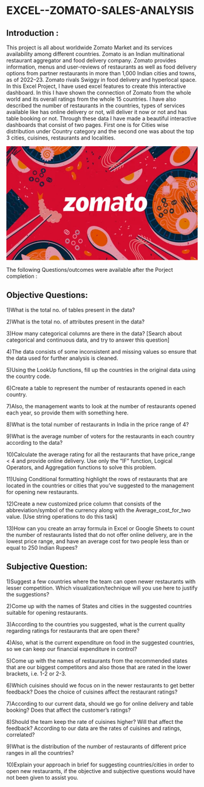 # EXCEL--ZOMATO-SALES-ANALYSIS

## Introduction :

This project is all about worldwide Zomato Market and its services availability among different countries. Zomato is an Indian multinational restaurant aggregator and food delivery company. Zomato provides information, menus and user-reviews of restaurants as well as food delivery options from partner restaurants in more than 1,000 Indian cities and towns, as of 2022–23. Zomato rivals Swiggy in food delivery and hyperlocal space. In this Excel Project, I have used excel features to create this interactive dashboard. In this I have shown the connection of Zomato from the whole world and its overall ratings from the whole 15 countries. I have also described the number of restaurants in the countries, types of services available like has online delivery or not, will deliver it now or not and has table booking or not. Through these data I have made a beautiful interactive dashboards that consist of two pages. First one is for Cities wise distribution under Country category and the second one was about the top 3 cities, cuisines, restaurants and localities.

<p align="center">
<a><img src="https://github.com/Ritika821/Zomato-Excel-Data-Analysis/blob/main/Graphs/Zomato.webp" width="700" height="300">
</a>

The following Questions/outcomes were available after the Porject completion :

<h2><B>Objective Questions:</B></h2>

1)What is the total no. of tables present in the data?

2)What is the total no. of attributes present in the data?

3)How many categorical columns are there in the data? [Search about categorical and continuous data, and try to answer this question]

4)The data consists of some inconsistent and missing values so ensure that the data used for further analysis is cleaned.

5)Using the LookUp functions, fill up the countries in the original data using the country code.

6)Create a table to represent the number of restaurants opened in each country.

7)Also, the management wants to look at the number of restaurants opened each year, so provide them with something here.

8)What is the total number of restaurants in India in the price range of 4? 

9)What is the average number of voters for the restaurants in each country according to the data?

10)Calculate the average rating for all the restaurants that have price_range < 4 and provide online delivery. Use only the “IF” function, Logical Operators, and Aggregation functions to solve this problem.

11)Using Conditional formatting highlight the rows of restaurants that are located in the countries or cities that you’ve suggested to the management for opening new restaurants. 

12)Create a new customized price column that consists of the abbreviation/symbol of the currency along with the Average_cost_for_two value. [Use string operations to do this task]

13)How can you create an array formula in Excel or Google Sheets to count the number of restaurants listed that do not offer online delivery, are in the lowest price range, and have an average cost for two people less than or equal to 250 Indian Rupees?



<h2><b>Subjective Question:</b></h2>

1)Suggest a few countries where the team can open newer restaurants with lesser competition. Which visualization/technique will you use here to justify the suggestions?

2)Come up with the names of States and cities in the suggested countries suitable for opening restaurants.

3)According to the countries you suggested, what is the current quality regarding ratings for restaurants that are open there?

4)Also, what is the current expenditure on food in the suggested countries, so we can keep our financial expenditure in control?

5)Come up with the names of restaurants from the recommended states that are our biggest competitors and also those that are rated in the lower brackets, i.e. 1-2 or 2-3.

6)Which cuisines should we focus on in the newer restaurants to get better feedback? Does the choice of cuisines affect the restaurant ratings?

7)According to our current data, should we go for online delivery and table booking? Does that affect the customer’s ratings?

8)Should the team keep the rate of cuisines higher? Will that affect the feedback? According to our data are the rates of cuisines and ratings, correlated?

9)What is the distribution of the number of restaurants of different price ranges in all the countries?

10)Explain your approach in brief for suggesting countries/cities in order to open new restaurants, if the objective and subjective questions would have not been given to assist you. 
